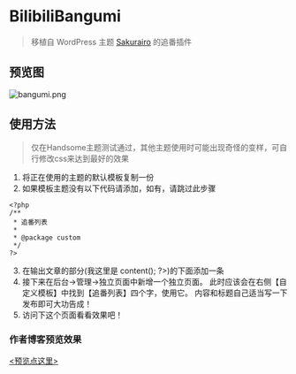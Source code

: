 # BilibiliBangumi
> 移植自 WordPress 主题
[Sakurairo](https://github.com/LovesAsuna/Sakurairo)
的追番插件

## 预览图
![bangumi.png](https://i.loli.net/2021/05/17/7i5p4BgsqKFuUPz.png)

## 使用方法
> 仅在Handsome主题测试通过，其他主题使用时可能出现奇怪的变样，可自行修改css来达到最好的效果
1. 将正在使用的主题的默认模板复制一份
2. 如果模板主题没有以下代码请添加，如有，请跳过此步骤
```injectablephp
<?php
/**
 * 追番列表
 *
 * @package custom
 */
?>
```
3. 在输出文章的部分(我这里是 <?php $this->content(); ?>)的下面添加一条 <?php BiliBangumi_Plugin::output(); ?>
4. 接下来在后台→管理→独立页面中新增一个独立页面。 此时应该会在右侧【自定义模板】中找到【追番列表】四个字，使用它。 内容和标题自己适当写一下发布即可大功告成！
5. 访问下这个页面看看效果吧！

### 作者博客预览效果
[<预览点这里>](https://blog.hyosakura.com/index.php/bangumi.html)